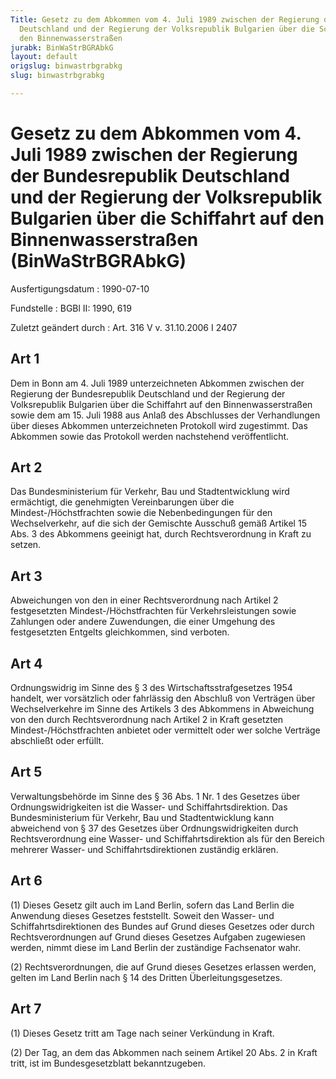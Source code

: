 ```yaml
---
Title: Gesetz zu dem Abkommen vom 4. Juli 1989 zwischen der Regierung der Bundesrepublik
  Deutschland und der Regierung der Volksrepublik Bulgarien über die Schiffahrt auf
  den Binnenwasserstraßen
jurabk: BinWaStrBGRAbkG
layout: default
origslug: binwastrbgrabkg
slug: binwastrbgrabkg

---
```


# Gesetz zu dem Abkommen vom 4. Juli 1989 zwischen der Regierung der Bundesrepublik Deutschland und der Regierung der Volksrepublik Bulgarien über die Schiffahrt auf den Binnenwasserstraßen (BinWaStrBGRAbkG)

Ausfertigungsdatum
:   1990-07-10

Fundstelle
:   BGBl II: 1990, 619

Zuletzt geändert durch
:   Art. 316 V v. 31.10.2006 I 2407

## Art 1

Dem in Bonn am 4. Juli 1989 unterzeichneten Abkommen zwischen der
Regierung der Bundesrepublik Deutschland und der Regierung der
Volksrepublik Bulgarien über die Schiffahrt auf den
Binnenwasserstraßen sowie dem am 15. Juli 1988 aus Anlaß des
Abschlusses der Verhandlungen über dieses Abkommen unterzeichneten
Protokoll wird zugestimmt. Das Abkommen sowie das Protokoll werden
nachstehend veröffentlicht.

## Art 2

Das Bundesministerium für Verkehr, Bau und Stadtentwicklung wird
ermächtigt, die genehmigten Vereinbarungen über die
Mindest-/Höchstfrachten sowie die Nebenbedingungen für den
Wechselverkehr, auf die sich der Gemischte Ausschuß gemäß Artikel 15
Abs. 3 des Abkommens geeinigt hat, durch Rechtsverordnung in Kraft zu
setzen.

## Art 3

Abweichungen von den in einer Rechtsverordnung nach Artikel 2
festgesetzten Mindest-/Höchstfrachten für Verkehrsleistungen sowie
Zahlungen oder andere Zuwendungen, die einer Umgehung des
festgesetzten Entgelts gleichkommen, sind verboten.

## Art 4

Ordnungswidrig im Sinne des § 3 des Wirtschaftsstrafgesetzes 1954
handelt, wer vorsätzlich oder fahrlässig den Abschluß von Verträgen
über Wechselverkehre im Sinne des Artikels 3 des Abkommens in
Abweichung von den durch Rechtsverordnung nach Artikel 2 in Kraft
gesetzten Mindest-/Höchstfrachten anbietet oder vermittelt oder wer
solche Verträge abschließt oder erfüllt.

## Art 5

Verwaltungsbehörde im Sinne des § 36 Abs. 1 Nr. 1 des Gesetzes über
Ordnungswidrigkeiten ist die Wasser- und Schiffahrtsdirektion. Das
Bundesministerium für Verkehr, Bau und Stadtentwicklung kann
abweichend von § 37 des Gesetzes über Ordnungswidrigkeiten durch
Rechtsverordnung eine Wasser- und Schiffahrtsdirektion als für den
Bereich mehrerer Wasser- und Schiffahrtsdirektionen zuständig
erklären.

## Art 6

(1) Dieses Gesetz gilt auch im Land Berlin, sofern das Land Berlin die
Anwendung dieses Gesetzes feststellt. Soweit den Wasser- und
Schiffahrtsdirektionen des Bundes auf Grund dieses Gesetzes oder durch
Rechtsverordnungen auf Grund dieses Gesetzes Aufgaben zugewiesen
werden, nimmt diese im Land Berlin der zuständige Fachsenator wahr.

(2) Rechtsverordnungen, die auf Grund dieses Gesetzes erlassen werden,
gelten im Land Berlin nach § 14 des Dritten Überleitungsgesetzes.

## Art 7

(1) Dieses Gesetz tritt am Tage nach seiner Verkündung in Kraft.

(2) Der Tag, an dem das Abkommen nach seinem Artikel 20 Abs. 2 in
Kraft tritt, ist im Bundesgesetzblatt bekanntzugeben.


